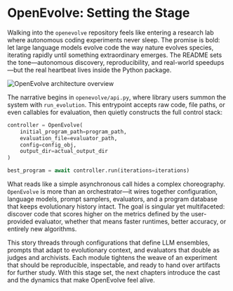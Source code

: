 # OpenEvolve: Setting the Stage

Walking into the `openevolve` repository feels like entering a research lab where autonomous coding experiments never sleep. The promise is bold: let large language models evolve code the way nature evolves species, iterating rapidly until something extraordinary emerges. The README sets the tone—autonomous discovery, reproducibility, and real-world speedups—but the real heartbeat lives inside the Python package.

![OpenEvolve architecture overview](../openevolve-architecture.png)

The narrative begins in `openevolve/api.py`, where library users summon the system with `run_evolution`. This entrypoint accepts raw code, file paths, or even callables for evaluation, then quietly constructs the full control stack:

```python
controller = OpenEvolve(
    initial_program_path=program_path,
    evaluation_file=evaluator_path,
    config=config_obj,
    output_dir=actual_output_dir
)

best_program = await controller.run(iterations=iterations)
```

What reads like a simple asynchronous call hides a complex choreography. `OpenEvolve` is more than an orchestrator—it wires together configuration, language models, prompt samplers, evaluators, and a program database that keeps evolutionary history intact. The goal is singular yet multifaceted: discover code that scores higher on the metrics defined by the user-provided evaluator, whether that means faster runtimes, better accuracy, or entirely new algorithms.

This story threads through configurations that define LLM ensembles, prompts that adapt to evolutionary context, and evaluators that double as judges and archivists. Each module tightens the weave of an experiment that should be reproducible, inspectable, and ready to hand over artifacts for further study. With this stage set, the next chapters introduce the cast and the dynamics that make OpenEvolve feel alive.
